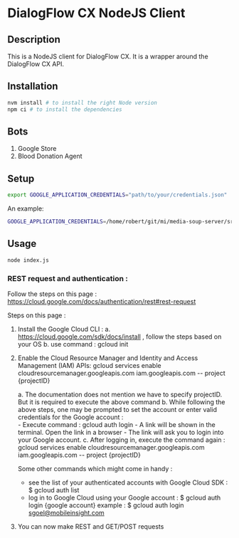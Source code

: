 # DialogFlow CX NodeJS Client

## Description

This is a NodeJS client for DialogFlow CX. It is a wrapper around the DialogFlow CX API.

## Installation

```bash
nvm install # to install the right Node version
npm ci # to install the dependencies
```

## Bots

1. Google Store 
2. Blood Donation Agent

## Setup

```bash
export GOOGLE_APPLICATION_CREDENTIALS="path/to/your/credentials.json"
```

An example:
```bash
GOOGLE_APPLICATION_CREDENTIALS=/home/robert/git/mi/media-soup-server/src/secrets/api-project-604594715070-4fb96b0571e1.json
```

## Usage

```bash
node index.js
```

### REST request and authentication : 

Follow the steps on this page : https://cloud.google.com/docs/authentication/rest#rest-request

Steps on this page : 
1. Install the Google Cloud CLI : 
   a. https://cloud.google.com/sdk/docs/install  , follow the steps based on your OS
   b. use command : gcloud init
2. Enable the Cloud Resource Manager and Identity and Access Management (IAM) APIs:
gcloud services enable cloudresourcemanager.googleapis.com iam.googleapis.com -- project {projectID}

   a. The documentation does not mention we have to specify projectID. But it is required to execute the above command
   b. While following the above steps, one may be prompted to set the account or enter valid credentials for the Google account :  
       - Execute command : gcloud auth login
       - A link will be shown in the terminal. Open the link in a browser
       - The link will ask you to login into your Google account.
   c. After logging in, execute the command again :
      gcloud services enable cloudresourcemanager.googleapis.com iam.googleapis.com -- project {projectID}

   Some other commands which might come in handy : 
    - see the list of your authenticated accounts with Google Cloud SDK : $ gcloud auth list
    - log in to Google Cloud using your Google account : $ gcloud auth login {google account}
          example : $ gcloud auth login sgoel@mobileinsight.com

3. You can now make REST and GET/POST requests


